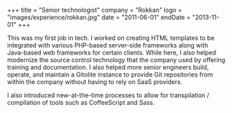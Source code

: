 +++
title = "Senior technologist"
company = "Rokkan"
logo = "images/experience/rokkan.jpg"
date = "2011-06-01"
endDate = "2013-11-01"
+++

This was my first job in tech. I worked on creating HTML templates to be
integrated with various PHP-based server-side frameworks along with Java-based
web frameworks for certain clients. While here, I also helped modernize the
source control technology that the company used by offering training and
documentation. I also helped more senior engineers build, operate, and maintain
a Gitolite instance to provide Git repositories from within the company without
having to rely on SaaS providers.

I also introduced new-at-the-time processes to allow for transpilation /
compilation of tools such as CoffeeScript and Sass.
